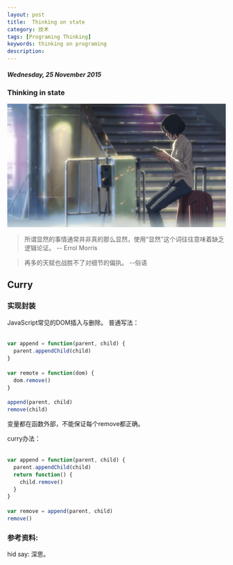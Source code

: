 ```yaml
---
layout: post
title:  Thinking on state
category: 技术
tags: [Programing Thinking]
keywords: thinking on programing
description:
---
```


##### Wednesday, 25 November 2015

### Thinking in state

![the gargen of world](/../../assets/img/tech/2015/the_garden_of_world_59.PNG)

> 所谓显然的事情通常并非真的那么显然，使用“显然”这个词往往意味着缺乏逻辑论证。 -- Errol Morris

> 再多的天赋也战胜不了对细节的偏执。  --俗语

## Curry

### 实现封装

JavaScript常见的DOM插入与删除。
普通写法：

````javascript

var append = function(parent, child) {
  parent.appendChild(child)
}

var remote = function(dom) {
  dom.remove()
}

append(parent, child)
remove(child)
````
变量都在函数外部，不能保证每个remove都正确。

curry办法：

````javascript

var append = function(parent, child) {
  parent.appendChild(child)
  return function() {
    child.remove()
  }
}

var remove = append(parent, child)
remove()

````


### 参考资料:

hid say: 深思。



